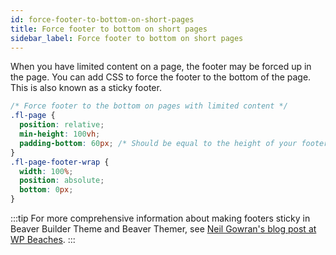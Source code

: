 ```yaml
---
id: force-footer-to-bottom-on-short-pages
title: Force footer to bottom on short pages
sidebar_label: Force footer to bottom on short pages
---
```


When you have limited content on a page, the footer may be forced up in the page. You can add CSS to force the footer to the bottom of the page. This is also known as a sticky footer.

```css
/* Force footer to the bottom on pages with limited content */
.fl-page {
  position: relative;
  min-height: 100vh;
  padding-bottom: 60px; /* Should be equal to the height of your footer */
}
.fl-page-footer-wrap {
  width: 100%;
  position: absolute;
  bottom: 0px;
}
```

:::tip
For more comprehensive information about making footers sticky in Beaver Builder Theme and Beaver Themer, see [Neil Gowran's blog post at WP Beaches](https://wpbeaches.com/adding-a-sticky-footer-to-beaver-builder-theme-with-flexbox/).
:::
